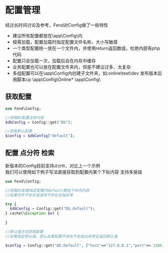 # 配置管理

经过长时间讨论及参考，Fend对Config做了一些特性
 * 建议所有配置都放在\app\Config\内
 * 按需加载，配置加载时指定配置文件名称，大小写敏感
 * 一个类型配置统一放在一个文件内，并使用return返回数组，杜绝内部有php代码
 * 配置只会加载一次，加载后会在内存中缓存
 * 业务配置也可以放在配置文件夹内，但是不建议过多、太复杂
 * 多组配置可以在\app\Config内创建子文件夹，如:online\test\dev 发布版本后用脚本cp \app\Config\Online\* \app\Config\
 
## 获取配置
```php
use Fend\Config;

//获取Db配置全部内容
$dbConfig = Config::get("Db");

//获取默认配置
$config = $dbConfig["default"];
```

## 配置 点分符 检索
新版本的Config目前支持`点分符`，对比上一个示例  
我们可以使用如下例子写法直接获取到配置内某个下标内容 
支持多层级 

```php
use Fend\Config;

//获取Db配置指定配置内default数组下标内内容
//如果文件不存在或选项不存在会抛异常

try {
  $dbConfig = Config::get("Db.default");
} cache(\Exception $e) {
   
}

//默认值方式获取配置
//如果指定默认值，那么如果配置不存在不会抛出异常会返回默认值

$config = Config::get("Db.Default", ["host"=>"127.0.0.1","port"=> 3306]);

```